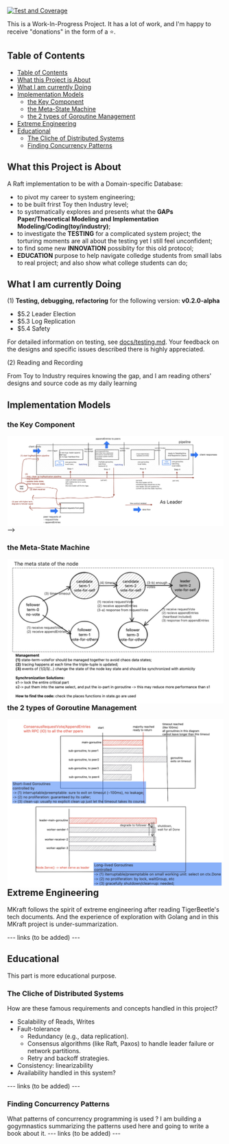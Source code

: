 [![Test and Coverage](https://github.com/maki3cat/mkraft/actions/workflows/test-coverage.yml/badge.svg?branch=main)](https://github.com/maki3cat/mkraft/actions/workflows/test-coverage.yml)

This is a Work-In-Progress Project.
It has a lot of work, and I'm happy to receive "donations" in the form of a :star:.

## Table of Contents

- [Table of Contents](#table-of-contents)
- [What this Project is About](#what-this-project-is-about)
- [What I am currently Doing](#what-i-am-currently-doing)
- [Implementation Models](#implementation-models)
  - [the Key Component](#the-key-component)
  - [the Meta-State Machine](#the-meta-state-machine)
  - [the 2 types of Goroutine Management](#the-2-types-of-goroutine-management)
- [Extreme Engineering](#extreme-engineering)
- [Educational](#educational)
  - [The Cliche of Distributed Systems](#the-cliche-of-distributed-systems)
  - [Finding Concurrency Patterns](#finding-concurrency-patterns)


## What this Project is About

A Raft implementation to be with a Domain-specific Database:
- to pivot my career to system engineering;
- to be built frirst Toy then Industry level;
- to systematically explores and presents what the **GAPs Paper/Theoretical Modeling and Implementation Modeling/Coding(toy/industry)**;
- to investigate the **TESTING** for a complicated system project; the torturing moments are all about the testing yet I still feel unconfident;
- to find some new **INNOVATION** possiblity for this old protocol;
- **EDUCATION** purpose to help navigate colledge students from small labs to real project; and also show what college students can do;

<!-- <img src="img/logo.jpg" alt="My Image" align="right" width="250"> -->

## What I am currently Doing

(1) **Testing, debugging, refactoring** for the following version:
<b> v0.2.0-alpha </b>
- $5.2 Leader Election
- $5.3 Log Replication
- $5.4 Safety

For detailed information on testing, see [docs/testing.md](docs/testing.md). Your feedback on the designs and specific issues described there is highly appreciated.

(2) Reading and Recording

From Toy to Industry requires knowing the gap, and I am reading others' designs and source code as my daily learning

<!-- **currently more from** -->
<!-- - [tigerbeetle's doc of vsr](https://github.com/tigerbeetle/tigerbeetle/blob/main/docs/internals/vsr.md#protocol-ping-replica-replica)
- [tigerbeetle's src of vsr](https://github.com/tigerbeetle/tigerbeetle/tree/main/src/vsr) -->
<!-- **in the future, will compare to**
- [hashicorp's raft](https://github.com/hashicorp/raft) -->


## Implementation Models

### the Key Component

<a href="img/impl_design_v2.jpg">
  <img src="img/impl_design_v2.jpg" alt="design-v1" align="right">
</a> -->

<!-- ### the General Arch

<a href="img/impl_design_v1.jpg">
  <img src="img/impl_design_v1.jpg" alt="design-v1" align="right">
</a> -->

### the Meta-State Machine

<a href="img/impl_design_state_v2.jpg">
  <img src="img/impl_design_state_v2.jpg" alt="design-v1" align="right">
</a>

### the 2 types of Goroutine Management

<a href="img/impl_goroutine_management.jpg">
  <img src="img/impl_goroutine_management.jpg" alt="design-v1" align="right">
</a>


## Extreme Engineering

MKraft follows the spirit of extreme engineering after reading TigerBeetle's tech documents. And the experience of exploration with Golang and in this MKraft project is under-summarization.


--- links (to be added) ---


## Educational

This part is more educational purpose.


### The Cliche of Distributed Systems

How are these famous requirements and concepts handled in this project?
- Scalability of Reads, Writes
- Fault-tolerance
  - Redundancy (e.g., data replication).
  - Consensus algorithms (like Raft, Paxos) to handle leader failure or network partitions.
  - Retry and backoff strategies.
- Consistency: linearizability
- Availability
handled in this system?

--- links (to be added) ---

### Finding Concurrency Patterns

What patterns of concurrency programming is used ?
I am building a gogymnastics summarizing the patterns used here and going to write a book about it.
--- links (to be added) ---